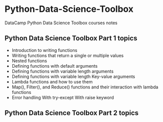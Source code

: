# Python-Data-Science-Toolbox
DataCamp Python Data Science Toolbox courses notes

## Python Data Science Toolbox Part 1 topics
- Introduction to writing functions
- Writing functions that return a single or multiple values
- Nested functions
- Defining functions with default arguments
- Defining functions with variable length arguments
- Defining functions with variable length Key-value arguments
- Lambda functions and how to use them
- Map(), Filter(), and Reduce() functions and their interaction with lambda functions
- Error handling
    With try-except
    With raise keyword

## Python Data Science Toolbox Part 2 topics